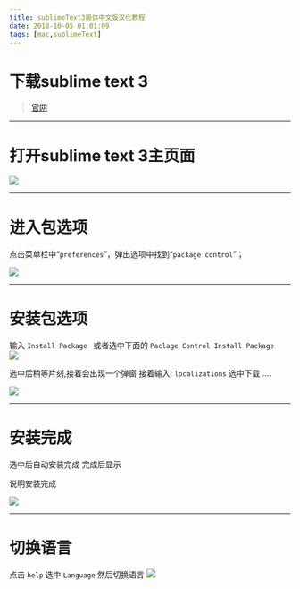 ```yaml
---
title: sublimeText3简体中文版汉化教程
date: 2018-10-05 01:01:09
tags: [mac,sublimeText]
---
```


# 下载sublime text 3

 >[官网](https://www.sublimetext.com/3)
 
 <!--more-->
 
 ---
 
# 打开sublime text 3主页面
 
 ![](/img/2018-10-5/sublimeText/sublimeText1.png)
 
 ---
 
# 进入包选项

点击菜单栏中“`preferences`”，弹出选项中找到“`package control`”；  

![](/img/2018-10-5/sublimeText/sublimeText2.png)

---

# 安装包选项
 输入 `Install Package ` 或者选中下面的 `Paclage Control Install Package`  
 ![](/img/2018-10-5/sublimeText/sublimeText3.png)  
 
 选中后稍等片刻,接着会出现一个弹窗
 接着输入: `localizations` 选中下载 ....
 
 ![](/img/2018-10-5/sublimeText/sublimeText4.png)

---

# 安装完成

选中后自动安装完成 完成后显示

说明安装完成

![](/img/2018-10-5/sublimeText/sublimeText5.png)  

---

# 切换语言

点击 `help` 选中 `Language` 然后切换语言
![](/img/2018-10-5/sublimeText/sublimeText6.png)

